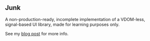 ## Junk

A non-production-ready, incomplete implementation of a VDOM-less, signal-based
UI library, made for learning purposes only.

See my [blog post](https://marioph.com/blog/signals-are-everywhere) for more info.
